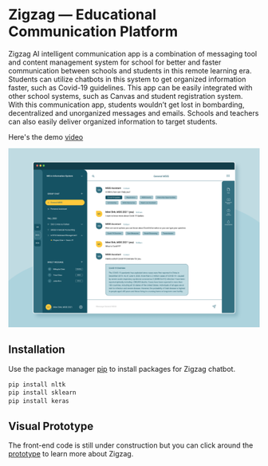 # Zigzag — Educational Communication Platform

Zigzag AI intelligent communication app is a combination of messaging tool and content management system for school for better and faster communication between schools and students in this remote learning era. Students can utilize chatbots in this system to get organized information faster, such as Covid-19 guidelines. This app can be easily integrated with other school systems, such as Canvas and student registration system.  With this communication app, students wouldn’t get lost in bombarding, decentralized and unorganized  messages and emails. Schools and teachers can also easily deliver organized information to target students.

Here's the demo [video](https://youtu.be/zrGWanhnyss)

![Zigzag Screen](output01.png)

## Installation

Use the package manager [pip](https://pip.pypa.io/en/stable/) to install packages for Zigzag chatbot.

```bash
pip install nltk
pip install sklearn
pip install keras
```

## Visual Prototype

The front-end code is still under construction but you can click around the [prototype](https://www.figma.com/proto/WRQEfbwl3Mxb5Wpu2X4S2V/Communication-Platform?node-id=1%3A2&scaling=scale-down) to learn more about Zigzag.


